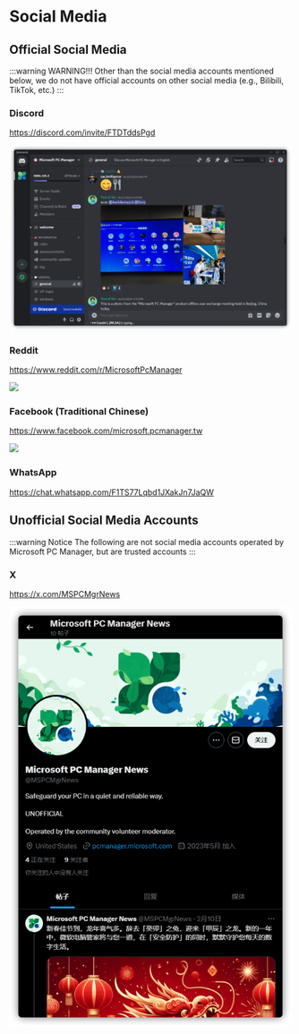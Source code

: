 # Social Media

## Official Social Media
:::warning WARNING!!!
Other than the social media accounts mentioned below, we do not have official accounts on other social media (e.g., Bilibili, TikTok, etc.)
:::

### Discord
<https://discord.com/invite/FTDTddsPgd>

![](../assets/appendix/social-account/discord.png)

### Reddit
<https://www.reddit.com/r/MicrosoftPcManager>

![](../assets/appendix/social-account/reddit.png)

### Facebook (Traditional Chinese)
<https://www.facebook.com/microsoft.pcmanager.tw>

![](../assets/appendix/social-account/facebook.png)

### WhatsApp
<https://chat.whatsapp.com/F1TS77Lqbd1JXakJn7JaQW>

## Unofficial Social Media Accounts
:::warning Notice
The following are not social media accounts operated by Microsoft PC Manager, but are trusted accounts
:::

### X

<https://x.com/MSPCMgrNews>

![](../assets/appendix/social-account/X.png)